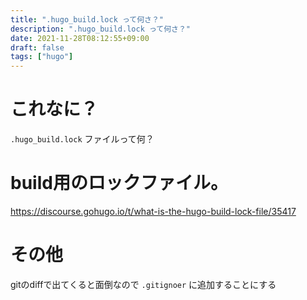 ```yaml
---
title: ".hugo_build.lock って何さ？"
description: ".hugo_build.lock って何さ？"
date: 2021-11-28T08:12:55+09:00
draft: false
tags: ["hugo"]
---
```



# これなに？

`.hugo_build.lock` ファイルって何？

# build用のロックファイル。

https://discourse.gohugo.io/t/what-is-the-hugo-build-lock-file/35417

# その他

gitのdiffで出てくると面倒なので `.gitignoer` に追加することにする
